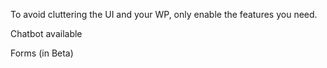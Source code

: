 To avoid cluttering the UI and your WP, only enable the features you need.

Chatbot available

Forms (in Beta) 
